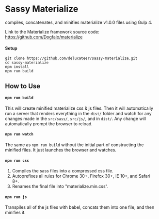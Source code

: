 # Sassy Materialize
compiles, concatenates, and minifies materialize v1.0.0 files using Gulp 4. 

Link to the Materialize framework source code: https://github.com/Dogfalo/materialize

#### Setup
```
git clone https://github.com/deluxateer/sassy-materialize.git
cd sassy-materialize
npm install
npm run build
```

## How to Use

#### `npm run build`
This will create minified materialize css & js files. Then it will automatically run a server that renders everything in the `dist/` folder and watch for any changes made in the `src/sass/`, `src/js/`, and in `dist/`. Any change will automatically prompt the browser to reload.

#### `npm run watch`
The same as `npm run build` without the initial part of constructing the minified files. It just launches the browser and watches.

#### `npm run css`
1. Compiles the sass files into a compressed css file.
2. Autoprefixes all rules for Chrome 30+, Firefox 30+, IE 10+, and Safari 8+.
3. Renames the final file into "materialize.min.css".

#### `npm run js`
Transpiles all of the js files with babel, concats them into one file, and then minifies it.
